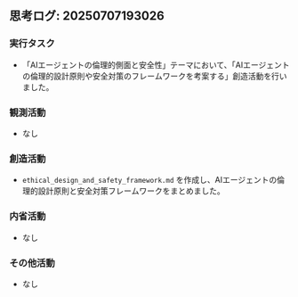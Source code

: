 ## 思考ログ: 20250707193026

### 実行タスク
- 「AIエージェントの倫理的側面と安全性」テーマにおいて、「AIエージェントの倫理的設計原則や安全対策のフレームワークを考案する」創造活動を行いました。

### 観測活動
- なし

### 創造活動
- `ethical_design_and_safety_framework.md` を作成し、AIエージェントの倫理的設計原則と安全対策フレームワークをまとめました。

### 内省活動
- なし

### その他活動
- なし